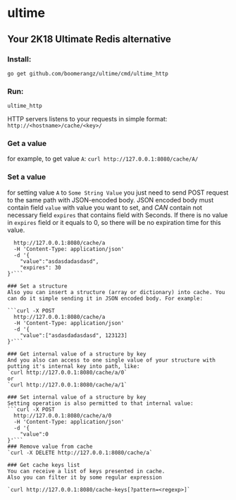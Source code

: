 # ultime
## Your 2K18 Ultimate Redis alternative

### Install:
`go get github.com/boomerangz/ultime/cmd/ultime_http`
### Run:
`ultime_http`

HTTP servers listens to your requests in simple format:
`http://<hostname>/cache/<key>/`

### Get a value
for example, to get value `A`:
`curl http://127.0.0.1:8080/cache/A/`


### Set a value
for setting value `A` to `Some String Value` you just need to send POST request to the same path with JSON-encoded body.
JSON encoded body must contain field `value` with value you want to set,
and *CAN* contain not necessary field `expires` that contains field with Seconds.
If there is no value in `expires` field or it equals to 0, so there will be no expiration time for this value.
 
```curl -X POST
  http://127.0.0.1:8080/cache/a 
  -H 'Content-Type: application/json' 
  -d '{  
	"value":"asdasdadasdasd",
	"expires": 30
}'```

### Set a structure
Also you can insert a structure (array or dictionary) into cache. You can do it simple sending it in JSON encoded body. For example:

```curl -X POST  
  http://127.0.0.1:8080/cache/a 
  -H 'Content-Type: application/json' 
  -d '{  
	"value":["asdasdadasdasd", 123123]
}'```

### Get internal value of a structure by key 
And you also can access to one single value of your structure with putting it's internal key into path, like:
`curl http://127.0.0.1:8080/cache/a/0`
or 
`curl http://127.0.0.1:8080/cache/a/1`

### Set internal value of a structure by key 
Setting operation is also permitted to that internal value:
```curl -X POST  
  http://127.0.0.1:8080/cache/a/0 
  -H 'Content-Type: application/json' 
  -d '{  
	"value":0
}'```
### Remove value from cache
`curl -X DELETE http://127.0.0.1:8080/cache/a`

### Get cache keys list
You can receive a list of keys presented in cache.
Also you can filter it by some regular expression

`curl http://127.0.0.1:8080/cache-keys[?pattern=<regexp>]`



